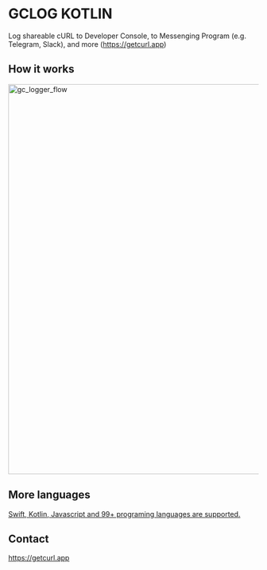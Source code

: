 # GCLOG KOTLIN
Log shareable cURL to Developer Console, to Messenging Program (e.g. Telegram, Slack), and more (https://getcurl.app)

## How it works
<img width="786" alt="gc_logger_flow" src="https://user-images.githubusercontent.com/4256921/167043591-8d7e28d6-ed25-4ad8-9af3-26f1df72c286.png">

## More languages
[Swift, Kotlin, Javascript and 99+ programing languages are supported.](https://github.com/docsion/gclog)


## Contact
https://getcurl.app
